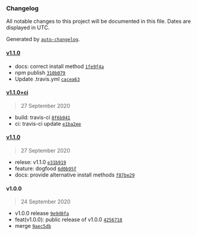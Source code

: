 ### Changelog

All notable changes to this project will be documented in this file. Dates are displayed in UTC.

Generated by [`auto-changelog`](https://github.com/CookPete/auto-changelog).

#### [v1.1.0](https://github.com/freight-trust/eslint-conformance/compare/v1.1.0+ci...v1.1.0)

- docs: correct install method [`1fe9f4a`](https://github.com/freight-trust/eslint-conformance/commit/1fe9f4a7431ca3dae99e92ec70da3b3d191059af)
- npm publish [`310b079`](https://github.com/freight-trust/eslint-conformance/commit/310b07942c56d3dc09adeda94e6c4c23b5e767e2)
- Update .travis.yml [`cacea63`](https://github.com/freight-trust/eslint-conformance/commit/cacea634342f7c9e2138cfafb582ef6889e5de47)

#### [v1.1.0+ci](https://github.com/freight-trust/eslint-conformance/compare/v1.1.0...v1.1.0+ci)

> 27 September 2020

- build: travis-ci [`8f6b941`](https://github.com/freight-trust/eslint-conformance/commit/8f6b941f8c28a60a89cf5109955b6f512c09fb11)
- ci: travis-ci update [`e1ba2ee`](https://github.com/freight-trust/eslint-conformance/commit/e1ba2ee6b46bf267bee9017498562de36dcdf6c6)

#### [v1.1.0](https://github.com/freight-trust/eslint-conformance/compare/v1.0.0...v1.1.0)

> 27 September 2020

- relese: v1.1.0 [`e31b919`](https://github.com/freight-trust/eslint-conformance/commit/e31b91905f22d206eec6becdb8024d0813f0e8a9)
- feature: dogfood [`6d0b95f`](https://github.com/freight-trust/eslint-conformance/commit/6d0b95f31223213c8d94c4fb3b078f0eb579d3fe)
- docs: provide alternative install methods [`f87be29`](https://github.com/freight-trust/eslint-conformance/commit/f87be29cfc4b649138ce355eedde265d2b333c9d)

#### v1.0.0

> 24 September 2020

- v1.0.0 release [`9e9d0fa`](https://github.com/freight-trust/eslint-conformance/commit/9e9d0fafe6facffc50d8f0bf319143e95269e665)
- feat(v1.0.0): public release of v1.0.0 [`4256718`](https://github.com/freight-trust/eslint-conformance/commit/4256718201ecda02624d3f188ff208bef5f21747)
- merge [`9aec5db`](https://github.com/freight-trust/eslint-conformance/commit/9aec5db2b534c33cd9e64776001d4dca61f8742d)
